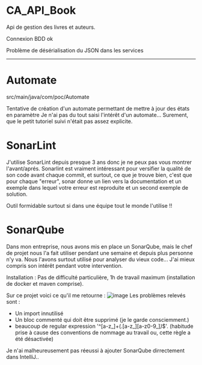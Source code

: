 # CA_API_Book

Api de gestion des livres et auteurs.

Connexion BDD ok

Problème de désérialisation du JSON dans les services

----------------------------------------------------------

# Automate

src/main/java/com/poc/Automate

Tentative de création d'un automate permettant de mettre à jour des états en paramètre
Je n'ai pas du tout saisi l'intérêt d'un automate... Surement, que le petit tutoriel suivi n'était pas assez explicite.

# SonarLint

J'utilise SonarLint depuis presque 3 ans donc je ne peux pas vous montrer l'avant/aprés.
Sonarlint est vraiment intéressant pour versifier la qualité de son code avant chaque commit, et surtout, ce que je trouve bien, c'est que pour chaque "erreur",
sonar donne un lien vers la documentation et un exemple dans lequel votre erreur est reproduite et un second exemple de solution.

Outil formidable surtout si dans une équipe tout le monde l'utilise !!

# SonarQube

Dans mon entreprise, nous avons mis en place un SonarQube, mais le chef de projet nous l'a fait utiliser pendant une semaine et depuis plus personne n'y va.
Nous l'avons surtout utilisé pour analyser du vieux code...
J'ai mieux compris son intérêt pendant votre intervention.

Installation :
Pas de difficulté particulière, 1h de travail maximum (installation de docker et maven comprise).

Sur ce projet voici ce qu'il me retourne :
![image](https://user-images.githubusercontent.com/25242328/119835651-4f39e980-bf01-11eb-9798-9d6470cefd42.png)
Les problèmes relevés sont :
- Un import innutilisé
- Un bloc commenté qui doit être supprimé (je le garde consciemment.)
- beaucoup de regular expression '^[a-z_]+(\.[a-z_][a-z0-9_]*)*$'. (habitude prise à cause des conventions de nommage au travail ou, cette règle a été désactivée)

Je n'ai malheureusement pas réeussi à ajouter SonarQube dirrectement dans IntelliJ..
